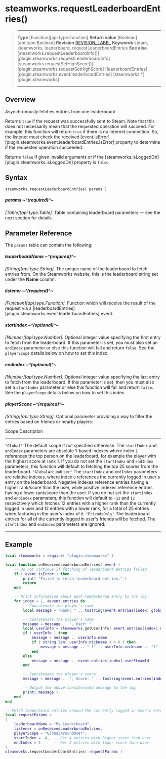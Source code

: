 # steamworks.requestLeaderboardEntries()

> --------------------- ------------------------------------------------------------------------------------------
> __Type__              [Function][api.type.Function]
> __Return value__      [Boolean][api.type.Boolean]
> __Revision__          [REVISION_LABEL](REVISION_URL)
> __Keywords__          steam, steamworks, leaderboard, requestLeaderboardEntries
> __See also__          [steamworks.requestLeaderboardInfo()][plugin.steamworks.requestLeaderboardInfo]
>                       [steamworks.requestSetHighScore()][plugin.steamworks.requestSetHighScore]
>                       [leaderboardEntries][plugin.steamworks.event.leaderboardEntries]
>						[steamworks.*][plugin.steamworks]
> --------------------- ------------------------------------------------------------------------------------------


## Overview

Asynchronously fetches entries from one leaderboard.

Returns `true` if the request was successfully sent to Steam. Note that this does not necessarily mean that the requested operation will succeed. For example, this function will return `true` if there is no Internet connection. So, the listener must check the received [event.isError][plugin.steamworks.event.leaderboardEntries.isError] property to determine if the requested operation succeeded.

Returns `false` if given invalid arguments or if the [steamworks.isLoggedOn][plugin.steamworks.isLoggedOn] property is `false`.


## Syntax

	steamworks.requestLeaderboardEntries( params )

##### params ~^(required)^~
_[Table][api.type.Table]._ Table containing leaderboard parameters — see the next section for details.


## Parameter Reference

The `params` table can contain the following:

##### leaderboardName ~^(required)^~
_[String][api.type.String]._ The unique name of the leaderboard to fetch entries from. On the Steamworks website, this is the leaderboard string set under the __Name__ column.

##### listener ~^(required)^~
_[Function][api.type.Function]._ Function which will receive the result of the request via a [leaderboardEntries][plugin.steamworks.event.leaderboardEntries] event.

##### startIndex ~^(optional)^~
_[Number][api.type.Number]._ Optional integer value specifying the first entry to fetch from the leaderboard. If this parameter is set, you must also set an `endIndex` parameter or else this function will fail and return `false`. See the `playerScope` details below on how to set this index.

##### endIndex ~^(optional)^~
_[Number][api.type.Number]._ Optional integer value specifying the last entry to fetch from the leaderboard. If this parameter is set, then you must also set a `startIndex` parameter or else this function will fail and return `false`. See the `playerScope` details below on how to set this index.

##### playerScope ~^(required)^~
_[String][api.type.String]._ Optional parameter providing a way to filter the entries based on friends or nearby players:

<div class="inner-table">

Scope					Description
----------------------	------------------------------------------------------------
`"Global"`				The default scope if not specified otherwise. The `startIndex` and `endIndex` parameters are absolute <nobr>1-based</nobr> indexes where index `1` references the top person on the leaderboard, for example the player with the highest score at rank&nbsp;1. If you do not set the `startIndex` and `endIndex` parameters, this function will default to fetching the top 25 scores from the leaderboard.
`"GlobalAroundUser"`	The `startIndex` and `endIndex` parameters are relative indexes, where index `0` references the currently logged in user's entry on the leaderboard. Negative indexes reference entries having a higher rank/score than the user, while positive indexes reference entries having a lower rank/score than the user. If you do not set the `startIndex` and `endIndex` parameters, this function will default to `-12` and `12` respectively which fetches 12 entries with a higher rank than the currently logged in user and 12 entries with a lower rank, for a total of 25 entries when factoring in the user's index of `0`.
`"FriendsOnly"`			The leaderboard entries for all of the currently logged in user's friends will be fetched. The `startIndex` and `endIndex` parameters are ignored.
---------------------  ------------------------------------------------------------

</div>


## Example

``````lua
local steamworks = require( "plugin.steamworks" )

local function onReceivedLeaderboradEntries( event )
	-- Do not continue if fetching of leaderboard entries failed
	if ( event.isError ) then
		print( "Failed to fetch leaderboard entries." )
		return
	end

	-- Print information about each leaderborad entry to the log
	for index = 1, #event.entries do
		-- Concatenate the player's rank
		local message = "Rank: " .. tostring(event.entries[index].globalRank)

		-- Concatenate the player's name
		message = message .. ", User: "
		local userInfo = steamworks.getUserInfo( event.entries[index].userSteamId )
		if ( userInfo ) then
			message = message .. userInfo.name
			if ( string.len( userInfo.nickname ) > 0 ) then
				message = message .. " (" .. userInfo.nickname .. ")"
			end
		else
			message = message .. event.entries[index].userSteamId
		end

		-- Concatenate the player's score
		message = message .. ", Score: " .. tostring(event.entries[index].score)

		-- Output the above concatenated message to the log
		print( message )
	end
end

-- Fetch leaderboard entries around the currently logged in user's entry
local requestParams =
{
	leaderboardName = "My Leaderboard",
	listener = onReceivedLeaderboradEntries,
	playerScope = "GlobalAroundUser",
	startIndex = -4,  -- Get 4 entries with higher score than user
	endIndex = 5      -- Get 5 entries with lower score than user
}
steamworks.requestLeaderboardEntries( requestParams )
``````
